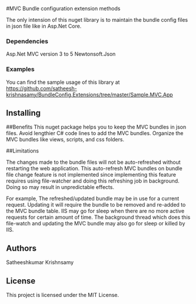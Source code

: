 #MVC Bundle configuration extension methods

The only intension of this nuget library is to maintain the bundle config files in json file like in Asp.Net Core.

### Dependencies
Asp.Net MVC version 3 to 5
Newtonsoft.Json

### Examples
You can find the sample usage of this library at https://github.com/satheesh-krishnasamy/BundleConfig.Extensions/tree/master/Sample.MVC.App

## Installing

##Benefits
    This nuget package helps you to keep the MVC bundles in json files.
    Avoid lengthier C# code lines to add the MVC bundles.
    Organize the MVC bundles like views, scripts, and css folders.

##Limitations

The changes made to the bundle files will not be auto-refreshed without restarting the web application. This auto-refresh MVC bundles on bundle file change feature is not implemented since implementing this feature requires using file-watcher and doing this refreshing job in background. Doing so may result in unpredictable effects.

For example,
The refreshed/updated bundle may be in use for a current request. Updating it will require the bundle to be removed and re-added to the MVC bundle table.
IIS may go for sleep when there are no more active requests for certain amount of time. The background thread which does this file-watch and updating the MVC bundle may also go for sleep or killed by IIS.


## Authors
Satheeshkumar Krishnsamy

## License
This project is licensed under the MIT License.
